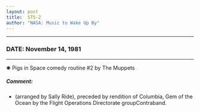 ```yaml
---
layout: post
title:  STS-2
author: "NASA: Music to Wake Up By"
---
```


----
### DATE: November 14, 1981
----
✺ Pigs in Space comedy routine #2 by The Muppets

##### Comment:
* (arranged by Sally Ride), preceded by rendition of Columbia, Gem of the Ocean by the Flight Operations Directorate groupContraband.
